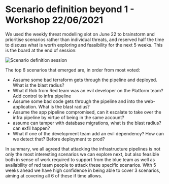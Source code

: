 # Scenario definition beyond 1 - Workshop 22/06/2021

We used the weekly threat modelling slot on June 22 to brainstorm and prioritise scenarios rather than individual threats, and reserved half the time to discuss what is worth exploring and feasibility for the next 5 weeks.
This is the board at the end of session:

![Scenario definition session](https://github.com/tintulip/tintulip/raw/main/scenarios/scenarios/scenarios-definition-22-June-2021.png "scenario definition beyond 1")

The top 6 scenarios that emerged are, in order from most voted:
- Assume some bad terraform gets through the pipeline and deployed. What is the blast radius?
- What if Rob from Red team was an evil developer on the Platform team? Add control to infra pipeline
- Assume some bad code gets through the pipeline and into the web-application. What is the blast radius?
- Assume the app pipeline compromised, can it escalate to take over the infra pipeline by virtue of being in the same account?
- assume can tamper with database migrations, what is the blast radius? can exfil happen?
- What if one of the development team add an evil dependency? How can we detect that? Before deployment to prod?

In summary, we all agreed that attacking the infrastructure pipelines is not only the most interesting scenarios we can explore next, but also feasible both in sense of work required to support from the blue team as well as availability of red team people to attack these specific scenarios. With 5 weeks ahead we have high confidence in being able to cover 3 scenarios, aiming at covering all 6 of these if time allows.